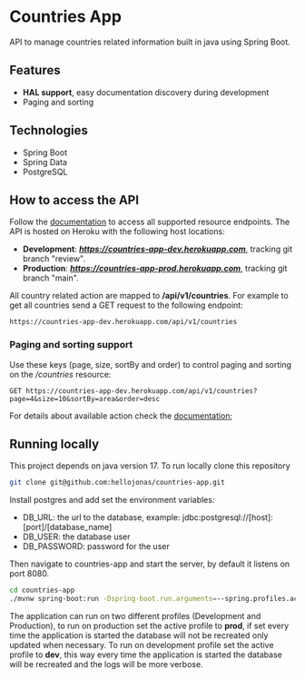 # Countries App

API to manage countries related information built in java using Spring Boot.

## Features

- **HAL support**, easy documentation discovery during development
- Paging and sorting

## Technologies

- Spring Boot
- Spring Data
- PostgreSQL

## How to access the API

Follow the [documentation](https://countries-app-prod.herokuapp.com) to access all supported resource endpoints.
The API is hosted on Heroku with the following host locations:
  - **Development**: ***https://countries-app-dev.herokuapp.com***, tracking git branch "review".
  - **Production**: ***https://countries-app-prod.herokuapp.com***, tracking git branch "main".


All country related action are mapped to **/api/v1/countries**. For example to get all countries send a GET request to
the following endpoint:

```
https://countries-app-dev.herokuapp.com/api/v1/countries
```

### Paging and sorting support

Use these keys (page, size, sortBy and order) to control paging and sorting on the */countries* resource:

```
GET https://countries-app-dev.herokuapp.com/api/v1/countries?page=4&size=10&sortBy=area&order=desc
```

For details about available action check the [documentation](https://countries-app-dev.herokuapp.com);

## Running locally

This project depends on java version 17. To run locally clone this repository

```bash
git clone git@github.com:hellojonas/countries-app.git
```

Install postgres and add set the environment variables:

- DB_URL: the url to the database, example: jdbc:postgresql://[host]:[port]/[database_name]
- DB_USER: the database user
- DB_PASSWORD: password for the user

Then navigate to countries-app and start the server, by default it listens on port 8080.

```bash
cd countries-app
./mvnw spring-boot:run -Dspring-boot.run.arguments=--spring.profiles.active=<dev | prod>
```

The application can run on two different profiles (Development and Production), to run on
production set the active profile to **prod**, if set every time the application
is started the database will not be recreated only updated when necessary.
To run on development profile set the active profile to **dev**, this way every time the
application is started the database will be recreated and the logs will be more verbose.
